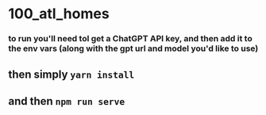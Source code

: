 # 100_atl_homes

### to run you'll need tol get a ChatGPT API key, and then add it to the env vars (along with the gpt url and model you'd like to use)

## then simply `yarn install`

## and then `npm run serve`
